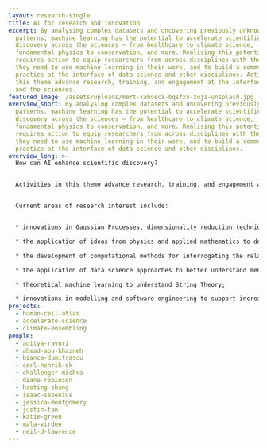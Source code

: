 ```yaml
---
layout: research-single
title: AI for research and innovation
excerpt: By analysing complex datasets and uncovering previously unknown
  patterns, machine learning has the potential to accelerate scientific
  discovery across the sciences – from healthcare to climate science,
  fundamental physics to conservation, and more. Realising this potential
  requires action to equip researchers from across disciplines with the skills
  they need to use machine learning in their work, and to build a community of
  practice at the interface of data science and other disciplines. Activities in
  this theme advance research, training, and engagement at the interface of AI
  and the sciences.
featured_image: /assets/uploads/mert-kahveci-bqsfx5-zuji-unsplash.jpg
overview_short: By analysing complex datasets and uncovering previously unknown
  patterns, machine learning has the potential to accelerate scientific
  discovery across the sciences – from healthcare to climate science,
  fundamental physics to conservation, and more. Realising this potential
  requires action to equip researchers from across disciplines with the skills
  they need to use machine learning in their work, and to build a community of
  practice at the interface of data science and other disciplines.
overview_long: >-
  How can AI enhance scientific discovery?


  Activities in this theme advance research, training, and engagement at the interface of AI and the sciences.


  Current areas of research interest include:


  * innovations in Gaussian Processes, dimensionality reduction techniques and their application to challenges in the life sciences;

  * the application of ideas from physics and applied mathematics to develop robust sampling methods;

  * the development of computational methods for interrogating the relationship between cellular morphology and genomics;

  * the application of data science approaches to better understand mental health conditions, including machine learning, network science and NLP;

  * theoretical machine learning to understand String Theory;

  * innovations in modelling and software engineering to support increased accuracy in climate predictions.
projects:
  - human-cell-atlas
  - accelerate-science
  - climate-ensembling
people:
  - aditya-ravuri
  - ahmad-abu-khazneh
  - bianca-dumitrascu
  - carl-henrik-ek
  - challenger-mishra
  - diana-robinson
  - haoting-zhang
  - isaac-sebenius
  - jessica-montgomery
  - justin-tan
  - katie-green
  - mala-virdee
  - neil-d-lawrence
---
```

